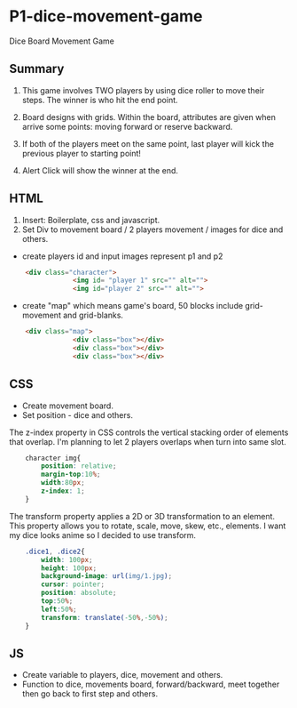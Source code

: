 # P1-dice-movement-game
 Dice Board Movement Game

##  Summary
1. This game involves TWO players by using dice roller to move their steps. The winner is who hit the end point.

2. Board designs with grids. Within the board, attributes are given when arrive some points: moving forward or reserve backward. 

3. If both of the players meet on the same point, last player will kick the previous player to starting point!

4. Alert Click will show the winner at the end.

## HTML
1. Insert: Boilerplate, css and javascript.
2. Set Div to movement board / 2 players movement / images for dice and others.

* create players id and input images represent p1 and p2
```html
    <div class="character">
                <img id= "player 1" src="" alt="">
                <img id="player 2" src="" alt="">
```

* create "map" which means game's board, 50 blocks include grid-movement and grid-blanks.
```html
    <div class="map">
                <div class="box"></div>
                <div class="box"></div>
                <div class="box"></div>
```

## CSS
* Create movement board.
* Set position - dice and others.

The z-index property in CSS controls the vertical stacking order of elements that overlap. I'm planning to let 2 players overlaps when turn into same slot.
```css
    character img{ 
        position: relative;
        margin-top:10%;
        width:80px;
        z-index: 1;
    }
```

The transform property applies a 2D or 3D transformation to an element. This property allows you to rotate, scale, move, skew, etc., elements. I want my dice looks anime so I decided to use transform.
```css
    .dice1, .dice2{
        width: 100px;
        height: 100px;
        background-image: url(img/1.jpg);
        cursor: pointer;
        position: absolute;
        top:50%;
        left:50%;
        transform: translate(-50%,-50%);
    }
```


## JS
* Create variable to players, dice, movement and others.
* Function to dice, movements board, forward/backward, meet together then go back to first step and others.